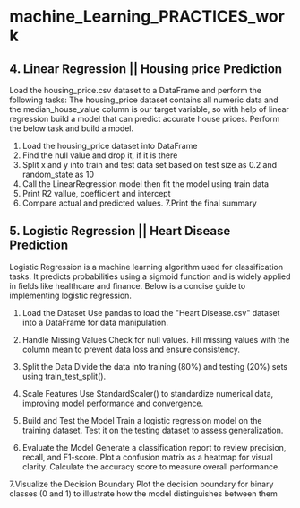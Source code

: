 # machine_Learning_PRACTICES_work






## 4. Linear Regression || Housing price Prediction

Load the housing_price.csv dataset to a DataFrame and perform the following tasks:
The housing_price dataset contains all numeric data and the median_house_value column is our target variable, so with help of linear regression build a model that can predict accurate house prices.
Perform the below task and build a model.

1. Load the housing_price dataset into DataFrame
2. Find the null value and drop it, if it is there
3. Split x and y into train and test data set based on test size as 0.2 and random_state as 10
4. Call the LinearRegression model then fit the model using train data
5. Print R2 vallue, coefficient and intercept
6. Compare actual and predicted values.
7.Print the final summary


## 5. Logistic Regression || Heart Disease Prediction 

Logistic Regression is a machine learning algorithm used for classification tasks. It predicts probabilities using a sigmoid function and is widely applied in fields like healthcare and finance. Below is a concise guide to implementing logistic regression.

1. Load the Dataset
Use pandas to load the "Heart Disease.csv" dataset into a DataFrame for data manipulation.

2. Handle Missing Values
Check for null values.
Fill missing values with the column mean to prevent data loss and ensure consistency.

4. Split the Data
Divide the data into training (80%) and testing (20%) sets using train_test_split().

5. Scale Features
Use StandardScaler() to standardize numerical data, improving model performance and convergence.

5. Build and Test the Model
Train a logistic regression model on the training dataset.
Test it on the testing dataset to assess generalization.

6. Evaluate the Model
Generate a classification report to review precision, recall, and F1-score.
Plot a confusion matrix as a heatmap for visual clarity.
Calculate the accuracy score to measure overall performance.

7.Visualize the Decision Boundary
Plot the decision boundary for binary classes (0 and 1) to illustrate how the model distinguishes between them



